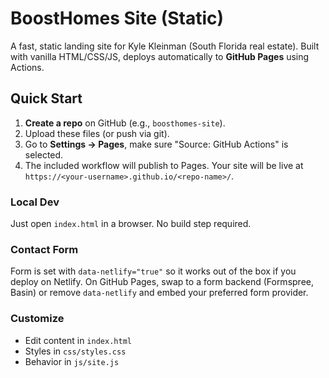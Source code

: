 # BoostHomes Site (Static)

A fast, static landing site for Kyle Kleinman (South Florida real estate). Built with vanilla HTML/CSS/JS, deploys automatically to **GitHub Pages** using Actions.

## Quick Start

1. **Create a repo** on GitHub (e.g., `boosthomes-site`).
2. Upload these files (or push via git).
3. Go to **Settings → Pages**, make sure "Source: GitHub Actions" is selected.
4. The included workflow will publish to Pages. Your site will be live at `https://<your-username>.github.io/<repo-name>/`.

### Local Dev
Just open `index.html` in a browser. No build step required.

### Contact Form
Form is set with `data-netlify="true"` so it works out of the box if you deploy on Netlify. On GitHub Pages, swap to a form backend (Formspree, Basin) or remove `data-netlify` and embed your preferred form provider.

### Customize
- Edit content in `index.html`
- Styles in `css/styles.css`
- Behavior in `js/site.js`

